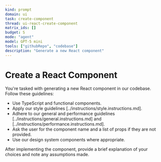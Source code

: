 ```yaml
---
kind: prompt
domain: ui
task: create-component
thread: ui-react-create-component
matrix_ids: []
budget: S
mode: "agent"
model: GPT-5 mini
tools: ["githubRepo", "codebase"]
description: "Generate a new React component"
---
```


# Create a React Component

You're tasked with generating a new React component in our codebase. Follow these guidelines:

-   Use TypeScript and functional components.
-   Apply our style guidelines [../instructions/style.instructions.md].
-   Adhere to our general and performance guidelines [../instructions/general.instructions.md] and [../instructions/performance.instructions.md].
-   Ask the user for the component name and a list of props if they are not provided.
-   Use our design system components where appropriate.

After implementing the component, provide a brief explanation of your choices and note any assumptions made.

